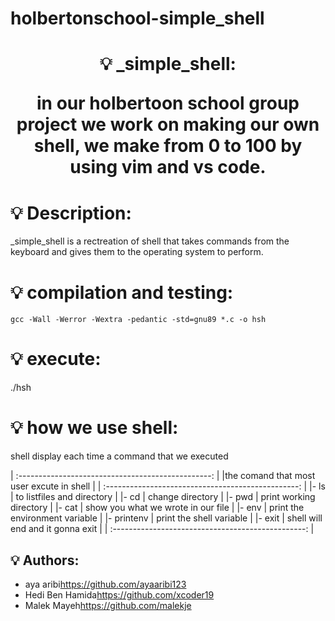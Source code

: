 # holbertonschool-simple_shell

<h1 align="center">
    💡 _simple_shell:

in our holbertoon school group project we work on making our own shell,
we make from 0 to 100 by using vim and vs code.

# 💡 Description:

_simple_shell is a rectreation of shell that takes commands from the keyboard 
and gives them to the operating system to perform.

# 💡 compilation and testing:

```{r mon_bloc, echo = FALSE, WARNING = TRUE}
gcc -Wall -Werror -Wextra -pedantic -std=gnu89 *.c -o hsh
```

# 💡 execute:

./hsh

# 💡 how we use shell:

shell display each time a command that we executed

| :------------------------------------------------: |
|the comand that most user excute in shell           |
| :------------------------------------------------: |
|- ls       | to listfiles and directory             |
|- cd       | change directory                       |
|- pwd      | print working directory                |
|- cat      | show you what we wrote in our file     |
|- env      | print the environment variable         |
|- printenv | print the shell variable               |
|- exit     | shell will end and it gonna exit       |
| :------------------------------------------------: |

## 💡 Authors:

* aya aribi<https://github.com/ayaaribi123>
* Hedi Ben Hamida<https://github.com/xcoder19>
* Malek Mayeh<https://github.com/malekje>

